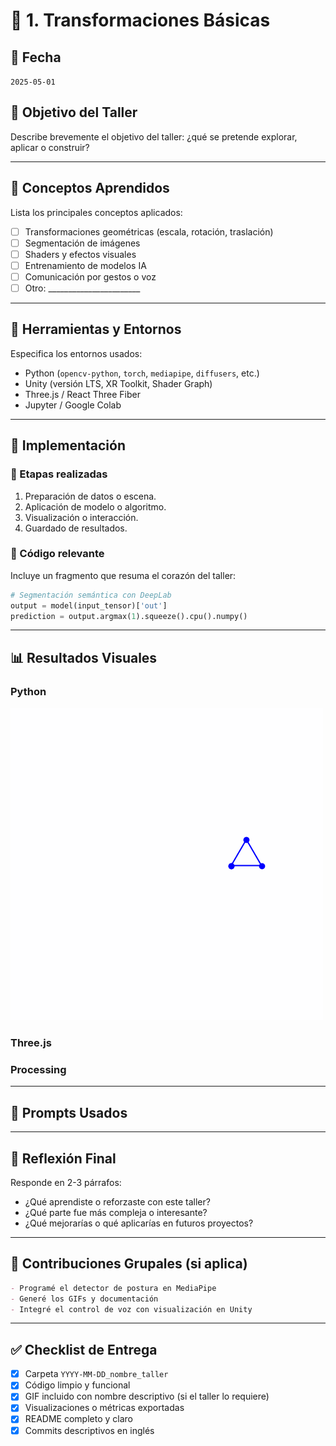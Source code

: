 # 🧪 1. Transformaciones Básicas

## 📅 Fecha
`2025-05-01` 


## 🎯 Objetivo del Taller

Describe brevemente el objetivo del taller: ¿qué se pretende explorar, aplicar o construir?

---

## 🧠 Conceptos Aprendidos

Lista los principales conceptos aplicados:

- [ ] Transformaciones geométricas (escala, rotación, traslación)
- [ ] Segmentación de imágenes
- [ ] Shaders y efectos visuales
- [ ] Entrenamiento de modelos IA
- [ ] Comunicación por gestos o voz
- [ ] Otro: _______________________

---

## 🔧 Herramientas y Entornos

Especifica los entornos usados:

- Python (`opencv-python`, `torch`, `mediapipe`, `diffusers`, etc.)
- Unity (versión LTS, XR Toolkit, Shader Graph)
- Three.js / React Three Fiber
- Jupyter / Google Colab

---

## 🧪 Implementación

### 🔹 Etapas realizadas
1. Preparación de datos o escena.
2. Aplicación de modelo o algoritmo.
3. Visualización o interacción.
4. Guardado de resultados.

### 🔹 Código relevante

Incluye un fragmento que resuma el corazón del taller:

```python
# Segmentación semántica con DeepLab
output = model(input_tensor)['out']
prediction = output.argmax(1).squeeze().cpu().numpy()
```

---

## 📊 Resultados Visuales

### Python
![transformacion_basica_python](resultados/transformacion_basica_python.gif)

### Three.js


### Processing



---

## 🧩 Prompts Usados


---

## 💬 Reflexión Final

Responde en 2-3 párrafos:

- ¿Qué aprendiste o reforzaste con este taller?
- ¿Qué parte fue más compleja o interesante?
- ¿Qué mejorarías o qué aplicarías en futuros proyectos?

---

## 👥 Contribuciones Grupales (si aplica)

```markdown
- Programé el detector de postura en MediaPipe
- Generé los GIFs y documentación
- Integré el control de voz con visualización en Unity
```

---

## ✅ Checklist de Entrega

- [x] Carpeta `YYYY-MM-DD_nombre_taller`
- [x] Código limpio y funcional
- [x] GIF incluido con nombre descriptivo (si el taller lo requiere)
- [x] Visualizaciones o métricas exportadas
- [x] README completo y claro
- [x] Commits descriptivos en inglés
